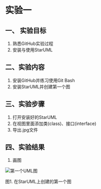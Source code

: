 # 实验一

## 一、 实验目标
1. 熟悉GitHub实验过程
2. 安装与使用StarUML

## 二、实验内容
1. 安装GitHub并练习使用Git Bash
2. 安装StarUML并创建第一个图

## 三、实验步骤
1. 打开安装好的StarUML
2. 在视图里面添加类(class)、接口(interface)
3. 导出.jpg文件


## 四、实验结果
1. 画图

![第一个UML图](./model1.JPG)

图1. 在StarUML上创建的第一个图

